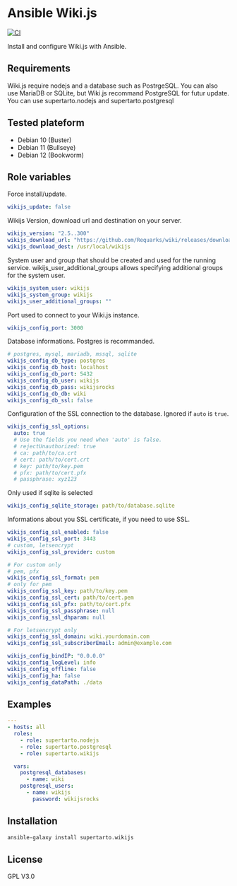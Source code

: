 # Ansible Wiki.js
[![CI](https://github.com/supertarto/ansible-wikijs/actions/workflows/ci.yml/badge.svg)](https://github.com/supertarto/ansible-wikijs/actions/workflows/ci.yml)

Install and configure Wiki.js with Ansible.


## Requirements

Wiki.js require nodejs and a database such as PostrgeSQL. You can also use MariaDB or SQLite, but Wiki.js recommand PostgreSQL for futur update.
You can use supertarto.nodejs and supertarto.postgresql

## Tested plateform

* Debian 10 (Buster)
* Debian 11 (Bullseye)
* Debian 12 (Bookworm)

## Role variables

Force install/update.

```yml
wikijs_update: false
```

Wikijs Version, download url and destination on your server.

```yml
wikijs_version: "2.5..300"
wikijs_download_url: "https://github.com/Requarks/wiki/releases/download/{{ wikijs_version }}/wiki-js.tar.gz"
wikijs_download_dest: /usr/local/wikijs
```

System user and group that should be created and used for the running service. wikijs_user_additional_groups allows specifying additional groups for the system user.

```yml
wikijs_system_user: wikijs
wikijs_system_group: wikijs
wikijs_user_additional_groups: ""
```

Port used to connect to your Wiki.js instance.

```yml
wikijs_config_port: 3000
```

Database informations. Postgres is recommanded.

```yml
# postgres, mysql, mariadb, mssql, sqlite
wikijs_config_db_type: postgres
wikijs_config_db_host: localhost
wikijs_config_db_port: 5432
wikijs_config_db_user: wikijs
wikijs_config_db_pass: wikijsrocks
wikijs_config_db_db: wiki
wikijs_config_db_ssl: false
```

Configuration of the SSL connection to the database.
Ignored if `auto` is `true`.

```yml
wikijs_config_ssl_options:
  auto: true
  # Use the fields you need when 'auto' is false.
  # rejectUnauthorized: true
  # ca: path/to/ca.crt
  # cert: path/to/cert.crt
  # key: path/to/key.pem
  # pfx: path/to/cert.pfx
  # passphrase: xyz123
```

Only used if sqlite is selected

```yml
wikijs_config_sqlite_storage: path/to/database.sqlite
```

Informations about you SSL certificate, if you need to use SSL.

```yml
wikijs_config_ssl_enabled: false
wikijs_config_ssl_port: 3443
# custom, letsencrypt
wikijs_config_ssl_provider: custom

# For custom only
# pem, pfx
wikijs_config_ssl_format: pem
# only for pem
wikijs_config_ssl_key: path/to/key.pem
wikijs_config_ssl_cert: path/to/cert.pem
wikijs_config_ssl_pfx: path/to/cert.pfx
wikijs_config_ssl_passphrase: null
wikijs_config_ssl_dhparam: null

# For letsencrypt only
wikijs_config_ssl_domain: wiki.yourdomain.com
wikijs_config_ssl_subscriberEmail: admin@example.com

wikijs_config_bindIP: "0.0.0.0"
wikijs_config_logLevel: info
wikijs_config_offline: false
wikijs_config_ha: false
wikijs_config_dataPath: ./data
```

## Examples

```yml
---
- hosts: all
  roles:
    - role: supertarto.nodejs
    - role: supertarto.postgresql
    - role: supertarto.wikijs

  vars:
    postgresql_databases:
      - name: wiki
    postgresql_users:
      - name: wikijs
        password: wikijsrocks
```

## Installation

```bash
ansible-galaxy install supertarto.wikijs
```

## License
GPL V3.0
